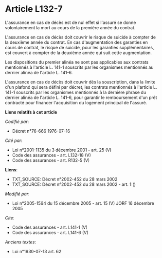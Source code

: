 # Article L132-7

L'assurance en cas de décès est de nul effet si l'assuré se donne volontairement la mort au cours de la première année du
contrat.

L'assurance en cas de décès doit couvrir le risque de suicide à compter de la deuxième année du contrat. En cas
d'augmentation des garanties en cours de contrat, le risque de suicide, pour les garanties supplémentaires, est couvert à
compter de la deuxième année qui suit cette augmentation.

Les dispositions du premier alinéa ne sont pas applicables aux contrats mentionnés à l'article L. 141-1 souscrits par les
organismes mentionnés au dernier alinéa de l'article L. 141-6.

L'assurance en cas de décès doit couvrir dès la souscription, dans la limite d'un plafond qui sera défini par décret, les
contrats mentionnés à l'article L. 141-1 souscrits par les organismes mentionnés à la dernière phrase du dernier alinéa de
l'article L. 141-6, pour garantir le remboursement d'un prêt contracté pour financer l'acquisition du logement principal de
l'assuré.

**Liens relatifs à cet article**

_Codifié par_:

  - Décret n°76-666 1976-07-16

_Cité par_:

  - Loi n°2001-1135 du 3 décembre 2001 - art. 25 (V)
  - Code des assurances - art. L132-18 (V)
  - Code des assurances - art. R132-5 (V)

**Liens**:

  - TXT_SOURCE: Décret n°2002-452 du 28 mars 2002
  - TXT_SOURCE: Décret n°2002-452 du 28 mars 2002 - art. 1 ()

_Modifié par_:

  - Loi n°2005-1564 du 15 décembre 2005 - art. 15 (V) JORF 16 décembre 2005

_Cite_:

  - Code des assurances - art. L141-1 (V)
  - Code des assurances - art. L141-6 (V)

_Anciens textes_:

  - Loi n°1930-07-13 art. 62
